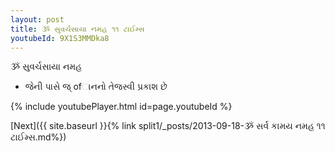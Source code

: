 ```yaml
---
layout: post
title: ૐ સુવર્ચસાયા નમહ ૧૧ ટાઈમ્સ
youtubeId: 9X1S3MMDka8
---
```

 
 
 ૐ સુવર્ચસાયા નમહ  
 
 -  જેની પાસે જ્ ofાનનો તેજસ્વી પ્રકાશ છે 
 
  
 
  
 
 
 
 
 
 


{% include youtubePlayer.html id=page.youtubeId %}
 
[Next]({{ site.baseurl }}{% link  split1/_posts/2013-09-18-ૐ સર્વ કામય નમહ ૧૧ ટાઈમ્સ.md%})
 
